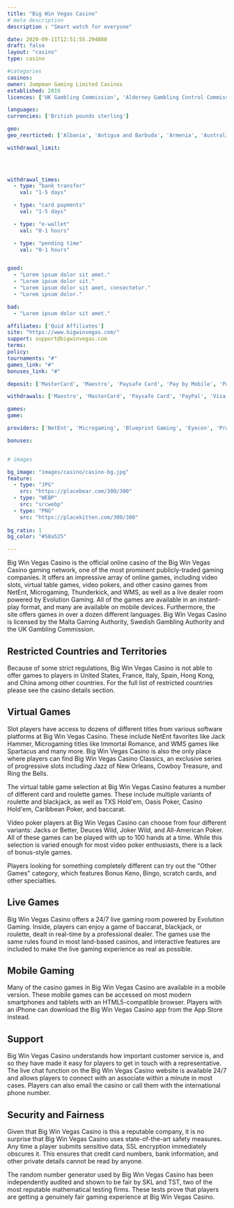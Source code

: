 ```yaml
---
title: "Big Win Vegas Casino"
# meta description
description : "Smart watch for everyone"

date: 2020-09-11T12:51:55.294888
draft: false
layout: "casino" 
type: casino

#categories
casinos: 
owner: Jumpman Gaming Limited Casinos
established: 2019
licences: ['UK Gambling Commission', 'Alderney Gambling Control Commission']

languages: 
currencies: ['British pounds sterling']

geo: 
geo_resrticted: ['Albania', 'Antigua and Barbuda', 'Armenia', 'Australia', 'New South Wales', 'Azerbaijan', 'Belarus', 'Belgium', 'Bosnia and Herzegovina', 'Bulgaria', 'Croatia', 'Czech Republic', 'Denmark', 'Estonia', 'Germany', 'Schleswig-Holstein', 'Gibraltar', 'Hungary', 'Indonesia', 'Ireland', 'Israel', 'Italy', 'Kosovo', 'Latvia', 'Lithuania', 'Macedonia', 'Malaysia', 'Metropolitan France', 'Moldova', 'Montenegro', 'Puerto Rico', 'Romania', 'Russia', 'Serbia', 'Slovakia', 'Slovenia', 'South Africa', 'Spain', 'Sweden', 'Switzerland', 'Turkey', 'Ukraine', 'United States', 'Alabama', 'Alaska', 'American Samoa', 'Arizona', 'Arkansas', 'California', 'Colorado', 'Connecticut', 'Delaware', 'District of Columbia', 'Florida', 'Georgia(US)', 'Guam', 'Hawaii', 'Idaho', 'Illinois', 'Indiana', 'Iowa', 'Kansas', 'Kentucky', 'Louisiana', 'Maine', 'Maryland', 'Massachusetts', 'Michigan', 'Minnesota', 'Mississippi', 'Missouri', 'Montana', 'Nebraska', 'Nevada', 'New Hampshire', 'New Jersey', 'New Mexico', 'New York', 'North Carolina', 'North Dakota', 'Northern Mariana Islands', 'Ohio', 'Oklahoma', 'Oregon', 'Pennsylvania', 'Rhode Island', 'South Carolina', 'South Dakota', 'Tennessee', 'Texas', 'U.S. Virgin Islands', 'Utah', 'Vermont', 'Virginia', 'Washington', 'West Virginia', 'Wisconsin', 'Wyoming']

withdrawal_limit:

  
  

withdrawal_times:
  - type: "bank transfer"
    val: "1-5 days"

  - type: "card payments"
    val: "1-5 days"

  - type: "e-wallet"
    val: "0-1 hours"

  - type: "pending time"
    val: "0-1 hours"


good:
  - "Lorem ipsum dolor sit amet."
  - "Lorem ipsum dolor sit."
  - "Lorem ipsum dolor sit amet, consectetur."
  - "Lorem ipsum dolor."

bad:
  - "Lorem ipsum dolor sit amet."

affiliates: ['Quid Affiliates']
site: "https://www.bigwinvegas.com/"
support: support@bigwinvegas.com
terms:
policy:
tournaments: "#"
games_link: "#"
bonuses_link: "#"

deposit: ['MasterCard', 'Maestro', 'Paysafe Card', 'Pay by Mobile', 'PayPal']

withdrawals: ['Maestro', 'MasterCard', 'Paysafe Card', 'PayPal', 'Visa']

games: 
game:

providers: ['NetEnt', 'Microgaming', 'Blueprint Gaming', 'Eyecon', 'Pragmatic Play', 'Playson', 'Elk Studios', 'Leander Games', 'Tom Horn Gaming', 'Genii', 'Barcrest Games', 'Big Time Gaming', 'Lightning Box', '2 By 2 Gaming', 'Just For The Win', 'Yggdrasil Gaming', 'NextGen Gaming']

bonuses:


# images

bg_image: "images/casino/casino-bg.jpg"  
feature:
  - type: "JPG" 
    src: "https://placebear.com/300/300"
  - type: "WEBP"
    src: "srcwebp"
  - type: "PNG"
    src: "https://placekitten.com/300/300"  
 
bg_ratio: 1 
bg_color: "#58a525"  

---
```


Big Win Vegas Casino is the official online casino of the Big Win Vegas Casino gaming network, one of the most prominent publicly-traded gaming companies. It offers an impressive array of online games, including video slots, virtual table games, video pokers, and other casino games from NetEnt, Microgaming, Thunderkick, and WMS, as well as a live dealer room powered by Evolution Gaming. All of the games are available in an instant-play format, and many are available on mobile devices. Furthermore, the site offers games in over a dozen different languages. Big Win Vegas Casino is licensed by the Malta Gaming Authority, Swedish Gambling Authority and the UK Gambling Commission.

## Restricted Countries and Territories
Because of some strict regulations, Big Win Vegas Casino is not able to offer games to players in United States, France, Italy, Spain, Hong Kong, and China among other countries. For the full list of restricted countries please see the casino details section.

## Virtual Games
Slot players have access to dozens of different titles from various software platforms at Big Win Vegas Casino. These include NetEnt favorites like Jack Hammer, Microgaming titles like Immortal Romance, and WMS games like Spartacus and many more. Big Win Vegas Casino is also the only place where players can find Big Win Vegas Casino Classics, an exclusive series of progressive slots including Jazz of New Orleans, Cowboy Treasure, and Ring the Bells.

The virtual table game selection at Big Win Vegas Casino features a number of different card and roulette games. These include multiple variants of roulette and blackjack, as well as TXS Hold'em, Oasis Poker, Casino Hold'em, Caribbean Poker, and baccarat.

Video poker players at Big Win Vegas Casino can choose from four different variants: Jacks or Better, Deuces Wild, Joker Wild, and All-American Poker. All of these games can be played with up to 100 hands at a time. While this selection is varied enough for most video poker enthusiasts, there is a lack of bonus-style games.

Players looking for something completely different can try out the "Other Games" category, which features Bonus Keno, Bingo, scratch cards, and other specialties.

## Live Games
Big Win Vegas Casino offers a 24/7 live gaming room powered by Evolution Gaming. Inside, players can enjoy a game of baccarat, blackjack, or roulette, dealt in real-time by a professional dealer. The games use the same rules found in most land-based casinos, and interactive features are included to make the live gaming experience as real as possible.

## Mobile Gaming
Many of the casino games in Big Win Vegas Casino are available in a mobile version. These mobile games can be accessed on most modern smartphones and tablets with an HTML5-compatible browser. Players with an iPhone can download the Big Win Vegas Casino app from the App Store instead.

## Support
Big Win Vegas Casino understands how important customer service is, and so they have made it easy for players to get in touch with a representative. The live chat function on the Big Win Vegas Casino website is available 24/7 and allows players to connect with an associate within a minute in most cases. Players can also email the casino or call them with the international phone number.

## Security and Fairness
Given that Big Win Vegas Casino is this a reputable company, it is no surprise that Big Win Vegas Casino uses state-of-the-art safety measures. Any time a player submits sensitive data, SSL encryption immediately obscures it. This ensures that credit card numbers, bank information, and other private details cannot be read by anyone.

The random number generator used by Big Win Vegas Casino has been independently audited and shown to be fair by SKL and TST, two of the most reputable mathematical testing firms. These tests prove that players are getting a genuinely fair gaming experience at Big Win Vegas Casino.